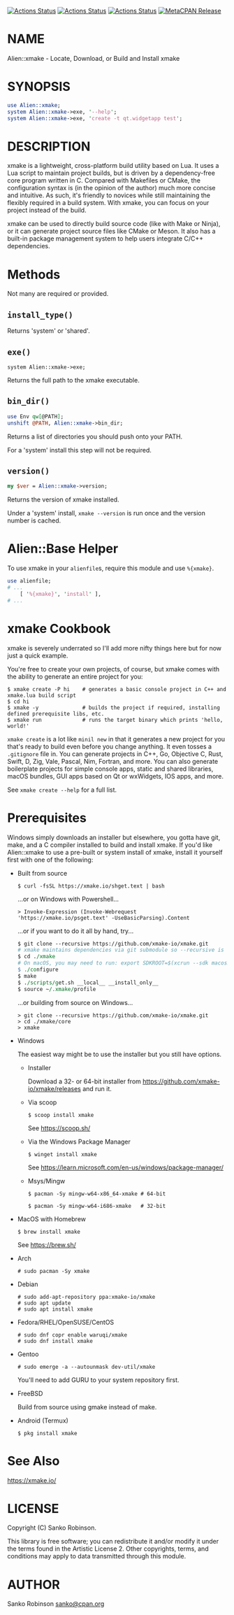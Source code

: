 [![Actions Status](https://github.com/sanko/Alien-xmake/actions/workflows/linux.yml/badge.svg)](https://github.com/sanko/Alien-xmake/actions) [![Actions Status](https://github.com/sanko/Alien-xmake/actions/workflows/windows.yml/badge.svg)](https://github.com/sanko/Alien-xmake/actions) [![Actions Status](https://github.com/sanko/Alien-xmake/actions/workflows/macos.yml/badge.svg)](https://github.com/sanko/Alien-xmake/actions) [![MetaCPAN Release](https://badge.fury.io/pl/Alien-xmake.svg)](https://metacpan.org/release/Alien-xmake)
# NAME

Alien::xmake - Locate, Download, or Build and Install xmake

# SYNOPSIS

```perl
use Alien::xmake;
system Alien::xmake->exe, '--help';
system Alien::xmake->exe, 'create -t qt.widgetapp test';
```

# DESCRIPTION

xmake is a lightweight, cross-platform build utility based on Lua. It uses a
Lua script to maintain project builds, but is driven by a dependency-free core
program written in C. Compared with Makefiles or CMake, the configuration
syntax is (in the opinion of the author) much more concise and intuitive. As
such, it's friendly to novices while still maintaining the flexibly required in
a build system. With xmake, you can focus on your project instead of the build.

xmake can be used to directly build source code (like with Make or Ninja), or
it can generate project source files like CMake or Meson. It also has a
built-in package management system to help users integrate C/C++ dependencies.

# Methods

Not many are required or provided.

## `install_type()`

Returns 'system' or 'shared'.

## `exe()`

```
system Alien::xmake->exe;
```

Returns the full path to the xmake executable.

## `bin_dir()`

```perl
use Env qw[@PATH];
unshift @PATH, Alien::xmake->bin_dir;
```

Returns a list of directories you should push onto your PATH.

For a 'system' install this step will not be required.

## `version()`

```perl
my $ver = Alien::xmake->version;
```

Returns the version of xmake installed.

Under a 'system' install, `xmake --version` is run once and the version number
is cached.

# Alien::Base Helper

To use xmake in your `alienfile`s, require this module and use `%{xmake}`.

```perl
use alienfile;
# ...
    [ '%{xmake}', 'install' ],
# ...
```

# xmake Cookbook

xmake is severely underrated so I'll add more nifty things here but for now
just a quick example.

You're free to create your own projects, of course, but xmake comes with the
ability to generate an entire project for you:

```
$ xmake create -P hi    # generates a basic console project in C++ and xmake.lua build script
$ cd hi
$ xmake -y              # builds the project if required, installing defined prerequisite libs, etc.
$ xmake run             # runs the target binary which prints 'hello, world!'
```

`xmake create` is a lot like `minil new` in that it generates a new project
for you that's ready to build even before you change anything. It even tosses a
`.gitignore` file in. You can generate projects in C++, Go, Objective C, Rust,
Swift, D, Zig, Vale, Pascal, Nim, Fortran, and more. You can also generate
boilerplate projects for simple console apps, static and shared libraries,
macOS bundles, GUI apps based on Qt or wxWidgets, IOS apps, and more.

See `xmake create --help` for a full list.

# Prerequisites

Windows simply downloads an installer but elsewhere, you gotta have git, make,
and a C compiler installed to build and install xmake. If you'd like
Alien::xmake to use a pre-built or system install of xmake, install it yourself
first with one of the following:

- Built from source

    ```
    $ curl -fsSL https://xmake.io/shget.text | bash
    ```

    ...or on Windows with Powershell...

    ```
    > Invoke-Expression (Invoke-Webrequest 'https://xmake.io/psget.text' -UseBasicParsing).Content
    ```

    ...or if you want to do it all by hand, try...

    ```perl
    $ git clone --recursive https://github.com/xmake-io/xmake.git
    # xmake maintains dependencies via git submodule so --recursive is required
    $ cd ./xmake
    # On macOS, you may need to run: export SDKROOT=$(xcrun --sdk macosx --show-sdk-path)
    $ ./configure
    $ make
    $ ./scripts/get.sh __local__ __install_only__
    $ source ~/.xmake/profile
    ```

    ...or building from source on Windows...

    ```
    > git clone --recursive https://github.com/xmake-io/xmake.git
    > cd ./xmake/core
    > xmake
    ```

- Windows

    The easiest way might be to use the installer but you still have options.

    - Installer

        Download a 32- or 64-bit installer from
        https://github.com/xmake-io/xmake/releases and run it.

    - Via scoop

        ```
        $ scoop install xmake
        ```

        See https://scoop.sh/

    - Via the Windows Package Manager

        ```
        $ winget install xmake
        ```

        See https://learn.microsoft.com/en-us/windows/package-manager/

    - Msys/Mingw

        ```
        $ pacman -Sy mingw-w64-x86_64-xmake # 64-bit

        $ pacman -Sy mingw-w64-i686-xmake   # 32-bit
        ```

- MacOS with Homebrew

    ```
    $ brew install xmake
    ```

    See https://brew.sh/

- Arch

    ```
    # sudo pacman -Sy xmake
    ```

- Debian

    ```
    # sudo add-apt-repository ppa:xmake-io/xmake
    # sudo apt update
    # sudo apt install xmake
    ```

- Fedora/RHEL/OpenSUSE/CentOS

    ```
    # sudo dnf copr enable waruqi/xmake
    # sudo dnf install xmake
    ```

- Gentoo

    ```
    # sudo emerge -a --autounmask dev-util/xmake
    ```

    You'll need to add GURU to your system repository first.

- FreeBSD

    Build from source using gmake instead of make.

- Android (Termux)

    ```
    $ pkg install xmake
    ```

# See Also

https://xmake.io/

# LICENSE

Copyright (C) Sanko Robinson.

This library is free software; you can redistribute it and/or modify it under
the terms found in the Artistic License 2. Other copyrights, terms, and
conditions may apply to data transmitted through this module.

# AUTHOR

Sanko Robinson <sanko@cpan.org>
